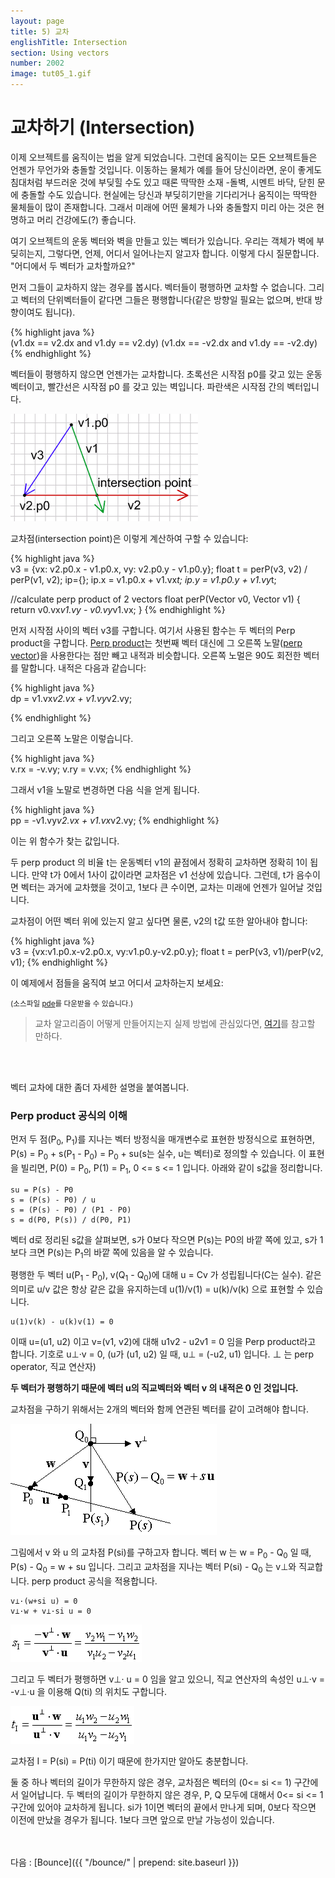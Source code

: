 ```yaml
---
layout: page
title: 5) 교차
englishTitle: Intersection
section: Using vectors
number: 2002
image: tut05_1.gif
---
```


# 교차하기 (Intersection)

이제 오브젝트를 움직이는 법을 알게 되었습니다. 그런데 움직이는 모든 오브젝트들은 언젠가 무언가와 충돌할 것입니다. 이동하는 물체가 예를 들어 당신이라면, 운이 좋게도 침대처럼 부드러운 것에 부딪힐 수도 있고 때론 딱딱한 소재 -돌벽, 시멘트 바닥, 닫힌 문에 충돌할 수도 있습니다. 현실에는 당신과 부딪히기만을 기다리거나 움직이는 딱딱한 물체들이 많이 존재합니다. 그래서 미래에 어떤 물체가 나와 충돌할지 미리 아는 것은 현명하고 머리 건강에도(?) 좋습니다.

여기 오브젝트의 운동 벡터와 벽을 만들고 있는 벡터가 있습니다. 우리는 객체가 벽에 부딪히는지, 그렇다면, 언제, 어디서 일어나는지 알고자 합니다. 이렇게 다시 질문합니다. "어디에서 두 벡터가 교차할까요?"

먼저 그들이 교차하지 않는 경우를 봅시다. 벡터들이 평행하면 교차할 수 없습니다. 그리고 벡터의 단위벡터들이 같다면 그들은 평행합니다(같은 방향일 필요는 없으며, 반대 방향이여도 됩니다).

{% highlight java %}  
(v1.dx == v2.dx and v1.dy == v2.dy)
(v1.dx == -v2.dx and v1.dy == -v2.dy)
{% endhighlight %}

벡터들이 평행하지 않으면 언젠가는 교차합니다. 초록선은 시작점 p0를 갖고 있는 운동 벡터이고, 빨간선은 시작점 p0 를 갖고 있는 벽입니다. 파란색은 시작점 간의 벡터입니다.

![Alt 교차점](../img/tut05_1.gif)

교차점(intersection point)은 이렇게 계산하여 구할 수 있습니다:

{% highlight java %}  
v3 = {vx: v2.p0.x - v1.p0.x, vy: v2.p0.y - v1.p0.y};
float t = perP(v3, v2) / perP(v1, v2);
ip={};
ip.x = v1.p0.x + v1.vx*t;
ip.y = v1.p0.y + v1.vy*t;

//calculate perp product of 2 vectors
float perP(Vector v0, Vector v1) {
  return v0.vx*v1.vy - v0.vy*v1.vx;
}
{% endhighlight %}

먼저 시작점 사이의 벡터 v3를 구합니다. 여기서 사용된 함수는 두 벡터의 Perp product을 구합니다. [Perp product](http://geomalgorithms.com/vector_products.html)는 첫번째 벡터 대신에 그 오른쪽 노말([perp vector](http://geomalgorithms.com/vector_products.html))을 사용한다는 점만 빼고 내적과 비슷합니다. 오른쪽 노멀은 90도 회전한 벡터를 말합니다. 내적은 다음과 같습니다:

{% highlight java %}  
dp = v1.vx*v2.vx + v1.vy*v2.vy;

{% endhighlight %}

그리고 오른쪽 노말은 이렇습니다.

{% highlight java %}  
v.rx = -v.vy;
v.ry = v.vx;
{% endhighlight %}

그래서 v1을 노말로 변경하면 다음 식을 얻게 됩니다.

{% highlight java %}  
pp = -v1.vy*v2.vx + v1.vx*v2.vy;
{% endhighlight %}

이는 위 함수가 찾는 값입니다.

두 perp product 의 비율 t는 운동벡터 v1의 끝점에서 정확히 교차하면 정확히 1이 됩니다. 만약 t가 0에서 1사이 값이라면 교차점은 v1 선상에 있습니다. 그런데, t가 음수이면 벡터는 과거에 교차했을 것이고, 1보다 큰 수이면, 교차는 미래에 언젠가 일어날 것입니다.

교차점이 어떤 벡터 위에 있는지 알고 싶다면 물론, v2의 t값 또한 알아내야 합니다:

{% highlight java %}  
v3 = {vx:v1.p0.x-v2.p0.x, vy:v1.p0.y-v2.p0.y};
float t = perP(v3, v1)/perP(v2, v1);
{% endhighlight %}

이 예제에서 점들을 움직여 보고 어디서 교차하는지 보세요:

<canvas data-processing-sources="../data/intersection.pde"></canvas>
<small>(소스파일 [pde](../data/intersection.pde)를 다운받을 수 있습니다.)</small>

>교차 알고리즘이 어떻게 만들어지는지 실제 방법에 관심있다면, [여기](http://geomalgorithms.com/a05-_intersect-1.html)를 참고할 만하다.

<br>
<br>

벡터 교차에 대한 좀더 자세한 설명을 붙여봅니다.

### Perp product 공식의 이해 #####

먼저 두 점(P<sub>0</sub>, P<sub>1</sub>)를 지나는 벡터 방정식을 매개변수로 표현한 방정식으로 표현하면, P(s) = P<sub>0</sub> + s(P<sub>1</sub> - P<sub>0</sub>) = P<sub>0</sub> + su(s는 실수, u는 벡터)로 정의할 수 있습니다. 이 표현을 빌리면, P(0) = P<sub>0</sub>, P(1) = P<sub>1</sub>, 0 <= s <= 1 입니다. 아래와 같이 s값을 정리합니다.

    su = P(s) - P0
    s = (P(s) - P0) / u
    s = (P(s) - P0) / (P1 - P0)
    s = d(P0, P(s)) / d(P0, P1)

벡터 d로 정리된 s값을 살펴보면, s가 0보다 작으면 P(s)는 P0의 바깥 쪽에 있고, s가 1 보다 크면 P(s)는 P<sub>1</sub>의 바깥 쪽에 있음을 알 수 있습니다.

평행한 두 벡터 u(P<sub>1</sub> - P<sub>0</sub>), v(Q<sub>1</sub> - Q<sub>0</sub>)에 대해 u = Cv 가 성립됩니다(C는 실수).
같은 의미로 u/v 값은 항상 같은 값을 유지하는데 u(1)/v(1) = u(k)/v(k) 으로 표현할 수 있습니다. <br>

```
u(1)v(k) - u(k)v(1) = 0
```

이때 u=(u1, u2) 이고 v=(v1, v2)에 대해 u1v2 - u2v1 = 0 임을 Perp product라고 합니다. 기호로 u⊥·v = 0, (u가 (u1, u2) 일 때, u⊥ = (-u2, u1) 입니다. ⊥ 는 perp operator, 직교 연산자)

**두 벡터가 평행하기 때문에 벡터 u의 직교벡터와 벡터 v 의 내적은 0 인 것입니다.**

교차점을 구하기 위해서는 2개의 벡터와 함께 연관된 벡터를 같이 고려해야 합니다.

![Alt Vector Intersection](../img/my05_1.gif)

그림에서 v 와 u 의 교차점 P(si)를 구하고자 합니다. 벡터 w 는 w = P<sub>0</sub> - Q<sub>0</sub> 일 때, P(s) - Q<sub>0</sub> = w + su 입니다. 그리고 교차점을 지나는 벡터 P(si) - Q<sub>0</sub> 는 v⊥와 직교합니다. perp product 공식을 적용합니다.

    v⊥·(w+si u) = 0
    v⊥·w + v⊥·si u = 0


![Alt Vector Intersection](../img/my05_2.gif)

그리고 두 벡터가 평행하면 v⊥· u = 0 임을 알고 있으니, 직교 연산자의 속성인 u⊥·v = -v⊥·u 을 이용해 Q(ti) 의 위치도 구합니다.

![Alt Vector Intersection](../img/my05_3.gif)

교차점 I = P(si) = P(ti) 이기 때문에 한가지만 알아도 충분합니다.

둘 중 하나 벡터의 길이가 무한하지 않은 경우, 교차점은 벡터의 (0<= si <= 1) 구간에서 일어납니다. 두 벡터의 길이가 무한하지 않은 경우, P, Q 모두에 대해서 0<= si <= 1 구간에 있어야 교차하게 됩니다. si가 1이면 벡터의 끝에서 만나게 되며, 0보다 작으면 이전에 만났을 경우가 됩니다. 1보다 크면 앞으로 만날 가능성이 있습니다.

<br>
<br>
다음 : [Bounce]({{ "/bounce/" | prepend: site.baseurl }})


